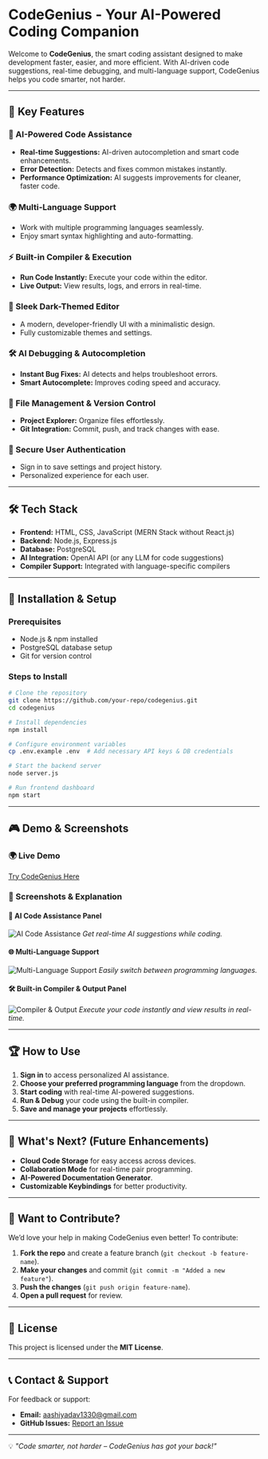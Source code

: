 # CodeGenius - Your AI-Powered Coding Companion

Welcome to **CodeGenius**, the smart coding assistant designed to make development faster, easier, and more efficient. With AI-driven code suggestions, real-time debugging, and multi-language support, CodeGenius helps you code smarter, not harder.

---

## 🎯 Key Features

### 🤖 AI-Powered Code Assistance
- **Real-time Suggestions:** AI-driven autocompletion and smart code enhancements.
- **Error Detection:** Detects and fixes common mistakes instantly.
- **Performance Optimization:** AI suggests improvements for cleaner, faster code.

### 🌍 Multi-Language Support
- Work with multiple programming languages seamlessly.
- Enjoy smart syntax highlighting and auto-formatting.

### ⚡ Built-in Compiler & Execution
- **Run Code Instantly:** Execute your code within the editor.
- **Live Output:** View results, logs, and errors in real-time.

### 🎨 Sleek Dark-Themed Editor
- A modern, developer-friendly UI with a minimalistic design.
- Fully customizable themes and settings.

### 🛠️ AI Debugging & Autocompletion
- **Instant Bug Fixes:** AI detects and helps troubleshoot errors.
- **Smart Autocomplete:** Improves coding speed and accuracy.

### 📂 File Management & Version Control
- **Project Explorer:** Organize files effortlessly.
- **Git Integration:** Commit, push, and track changes with ease.

### 🔐 Secure User Authentication
- Sign in to save settings and project history.
- Personalized experience for each user.

---

## 🛠️ Tech Stack
- **Frontend:** HTML, CSS, JavaScript (MERN Stack without React.js)
- **Backend:** Node.js, Express.js
- **Database:** PostgreSQL
- **AI Integration:** OpenAI API (or any LLM for code suggestions)
- **Compiler Support:** Integrated with language-specific compilers

---

## 📌 Installation & Setup
### Prerequisites
- Node.js & npm installed
- PostgreSQL database setup
- Git for version control

### Steps to Install
```sh
# Clone the repository
git clone https://github.com/your-repo/codegenius.git
cd codegenius

# Install dependencies
npm install

# Configure environment variables
cp .env.example .env  # Add necessary API keys & DB credentials

# Start the backend server
node server.js

# Run frontend dashboard
npm start
```

---

## 🎮 Demo & Screenshots
### 🌍 Live Demo
[Try CodeGenius Here](https://your-demo-link.com)

### 📸 Screenshots & Explanation
#### 📝 AI Code Assistance Panel
![AI Code Assistance](https://your-image-link.com)
*Get real-time AI suggestions while coding.*

#### 🌐 Multi-Language Support
![Multi-Language Support](https://your-image-link.com)
*Easily switch between programming languages.*

#### 🛠️ Built-in Compiler & Output Panel
![Compiler & Output](https://your-image-link.com)
*Execute your code instantly and view results in real-time.*

---

## 🏆 How to Use
1. **Sign in** to access personalized AI assistance.
2. **Choose your preferred programming language** from the dropdown.
3. **Start coding** with real-time AI-powered suggestions.
4. **Run & Debug** your code using the built-in compiler.
5. **Save and manage your projects** effortlessly.

---

## 🚀 What's Next? (Future Enhancements)
- **Cloud Code Storage** for easy access across devices.
- **Collaboration Mode** for real-time pair programming.
- **AI-Powered Documentation Generator**.
- **Customizable Keybindings** for better productivity.

---

## 🤝 Want to Contribute?
We’d love your help in making CodeGenius even better! To contribute:
1. **Fork the repo** and create a feature branch (`git checkout -b feature-name`).
2. **Make your changes** and commit (`git commit -m "Added a new feature"`).
3. **Push the changes** (`git push origin feature-name`).
4. **Open a pull request** for review.

---

## 📜 License
This project is licensed under the **MIT License**.

---

## 📞 Contact & Support
For feedback or support:
- **Email:** aashiyadav1330@gmail.com
- **GitHub Issues:** [Report an Issue](https://github.com/your-repo/codegenius/issues)

---

💡 *"Code smarter, not harder – CodeGenius has got your back!"*

